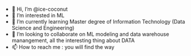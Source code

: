- 👋 Hi, I’m @ice-coconut
- 👀 I’m interested in ML
- 🌱 I’m currently learning Master degree of Information Technology (Data Science and Engineering)
- 💞️ I’m looking to collaborate on ML modeling and data warehouse manangement, all the interesting thing about DATA
- 📫 How to reach me : you will find the way

<!---
ice-coconut/ice-coconut is a ✨ special ✨ repository because its `README.md` (this file) appears on your GitHub profile.
You can click the Preview link to take a look at your changes.
--->

